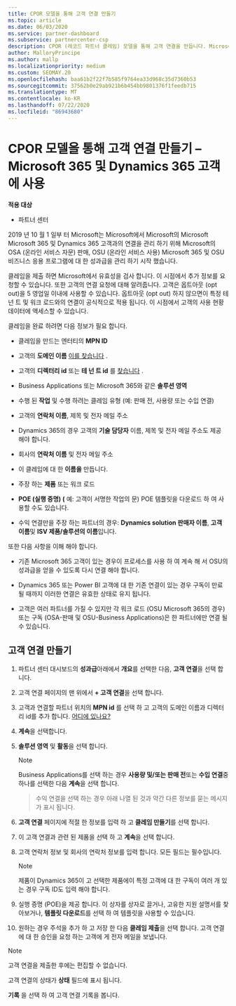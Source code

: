 ```yaml
---
title: CPOR 모델을 통해 고객 연결 만들기
ms.topic: article
ms.date: 06/03/2020
ms.service: partner-dashboard
ms.subservice: partnercenter-csp
description: CPOR (레코드 파트너 클레임) 모델을 통해 고객 연결을 만듭니다. Microsoft 365 및 Dynamics 365 고객에 대 한 판매, 사용량 &의 성과급을 관리 하는 데 도움이 됩니다.
author: MalloryPrincipe
ms.author: mallp
ms.localizationpriority: medium
ms.custom: SEOMAY.20
ms.openlocfilehash: baa61b2f22f7b585f9764ea33d968c35d7360b53
ms.sourcegitcommit: 37562b0e29ab921b6b454bb9801376f1feedb715
ms.translationtype: MT
ms.contentlocale: ko-KR
ms.lasthandoff: 07/22/2020
ms.locfileid: "86943680"
---
```

# <a name="create-a-customer-association-via-the-cpor-model--use-for-microsoft-365-and-dynamics-365-customers"></a>CPOR 모델을 통해 고객 연결 만들기 – Microsoft 365 및 Dynamics 365 고객에 사용

**적용 대상**

- 파트너 센터

2019 년 10 월 1 일부 터 Microsoft는 Microsoft에서 Microsoft의 Microsoft Microsoft 365 및 Dynamics 365 고객과의 연결을 관리 하기 위해 Microsoft의 OSA (온라인 서비스 자문) 판매, OSU (온라인 서비스 사용) Microsoft 365 및 OSU 비즈니스 응용 프로그램에 대 한 성과급을 관리 하기 시작 했습니다.

클레임을 제출 하면 Microsoft에서 유효성을 검사 합니다. 이 시점에서 추가 정보를 요청할 수 있습니다. 또한 고객의 연결 요청에 대해 알려줍니다. 고객은 옵트아웃 (opt out)을 5 영업일 이내에 사용할 수 있습니다. 옵트아웃 (opt out) 하지 않으면이 특정 테 넌 트 및 워크 로드와의 연결이 공식적으로 적용 됩니다. 이 시점에서 고객의 사용 현황 데이터에 액세스할 수 있습니다. 

클레임을 완료 하려면 다음 정보가 필요 합니다.

- 클레임을 만드는 엔터티의 **MPN ID**

- 고객의 **도메인 이름** [이를 찾습니다](find-customer-domain-name.md) .

- 고객의 **디렉터리 id** 또는 **테 넌 트 id** 를 [찾습니다](find-customer-domain-name.md) .

- Business Applications 또는 Microsoft 365와 같은 **솔루션 영역**

- 수행 된 **작업** 및 수행 하려는 클레임 유형 (예: 판매 전, 사용량 또는 수입 연결)

- 고객의 **연락처 이름**, 제목 및 전자 메일 주소

- Dynamics 365의 경우 고객의 **기술 담당자** 이름, 제목 및 전자 메일 주소도 제공 해야 합니다.

- 회사의 **연락처 이름** 및 전자 메일 주소

- 이 클레임에 대 한 **이름을** 만듭니다.

- 주장 하는 **제품** 또는 워크 로드

- **POE (실행 증명) (** 예: 고객이 서명한 작업의 문) POE 템플릿을 다운로드 하 여 사용할 수도 있습니다.

- 수익 연결만을 주장 하는 파트너의 경우: **Dynamics solution 판매자 이름**, **고객 이름**및 **ISV 제품/솔루션의 이름**입니다. 

또한 다음 사항을 이해 해야 합니다.

- 기존 Microsoft 365 고객이 있는 경우이 프로세스를 사용 하 여 계속 해 서 OSU의 성과급을 얻을 수 있도록 다시 연결 해야 합니다.

- Dynamics 365 또는 Power BI 고객에 대 한 기존 연결이 있는 경우 구독이 만료 될 때까지 이러한 연결은 유효한 상태로 유지 됩니다.

- 고객은 여러 파트너를 가질 수 있지만 각 워크 로드 (OSU Microsoft 365의 경우) 또는 구독 (OSA-판매 및 OSU-Business Applications)은 한 파트너에만 연결 될 수 있습니다.

## <a name="create-a-customer-association"></a>고객 연결 만들기

1. 파트너 센터 대시보드의 **성과급**아래에서 **개요**를 선택한 다음, **고객 연결**을 선택 합니다. 

2. 고객 연결 페이지의 맨 위에서 **+ 고객 연결**을 선택 합니다.

3. 고객과 연결할 파트너 위치의 **MPN id** 를 선택 하 고 고객의 도메인 이름과 디렉터리 id를 추가 합니다. [어디에 있나요?](find-customer-domain-name.md)

4. **계속**을 선택합니다.

5. **솔루션 영역** 및 **활동**을 선택 합니다. 

   >[!Note]
   >
   >Business Applications를 선택 하는 경우 **사용량 및/또는 판매 전**또는 **수입 연결**중 하나를 선택한 다음 **계속**을 선택 합니다. 

   >수익 연결을 선택 하는 경우 아래 나열 된 것과 약간 다른 정보를 묻는 메시지가 표시 됩니다.

6. **고객 연결** 페이지에 적절 한 정보를 입력 하 고 **클레임 만들기**를 선택 합니다.

7. 이 고객 연결과 관련 된 제품을 선택 하 고 **계속**을 선택 합니다.

8. 고객 연락처 정보 및 회사의 연락처 정보를 입력 합니다. 모든 필드는 필수입니다. 

   >[!NOTE]
   >제품이 Dynamics 365이 고 선택한 제품에이 특정 고객에 대 한 구독이 여러 개 있는 경우 구독 ID도 입력 해야 합니다.

9. 실행 증명 (POE)을 제공 합니다. 이 상자를 상자로 끌거나, 고유한 지원 설명서를 찾아보거나, **템플릿 다운로드**를 선택 하 여 템플릿을 사용할 수 있습니다. 

10. 원하는 경우 주석을 추가 하 고 저장 한 다음 **클레임 제출**을 선택 합니다. 고객 연결에 대 한 승인을 요청 하는 고객에 게 전자 메일을 보냅니다.

   >[!NOTE]
   >고객 연결을 제출한 후에는 편집할 수 없습니다.

고객 연결의 상태가 **상태** 필드에 표시 됩니다.

**기록** 을 선택 하 여 고객 연결 기록을 봅니다.
